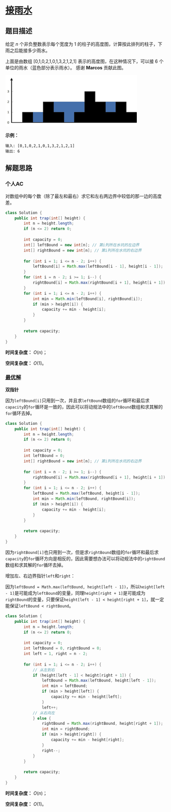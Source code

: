 # [接雨水](https://leetcode-cn.com/problems/trapping-rain-water/)

## 题目描述

给定 *n* 个非负整数表示每个宽度为 1 的柱子的高度图，计算按此排列的柱子，下雨之后能接多少雨水。

上面是由数组 [0,1,0,2,1,0,1,3,2,1,2,1] 表示的高度图，在这种情况下，可以接 6 个单位的雨水（蓝色部分表示雨水）。 感谢 **Marcos** 贡献此图。

![img](assets/rainwatertrap.png)

**示例：**

```
输入: [0,1,0,2,1,0,1,3,2,1,2,1]
输出: 6
```

## 解题思路

### 个人AC

对数组中的每个数（除了最左和最右）求它和左右两边界中较低的那一边的高度差。

```java
class Solution {
    public int trap(int[] height) {
        int n = height.length;
        if (n <= 2) return 0;
        
        int capacity = 0;
        int[] leftBound = new int[n]; // 第i列所在水坑的左边界
        int[] rightBound = new int[n]; // 第i列所在水坑的右边界
        
        for (int i = 1; i <= n - 2; i++) {
            leftBound[i] = Math.max(leftBound[i - 1], height[i - 1]);
        }
        for (int i = n - 2; i >= 1; i--) {
            rightBound[i] = Math.max(rightBound[i + 1], height[i + 1]);
        }
        for (int i = 1; i <= n - 2; i++) {
            int min = Math.min(leftBound[i], rightBound[i]);
            if (min > height[i]) {
            	capacity += min - height[i];
            }
        }
        
        return capacity;
    }
}
```

**时间复杂度：** $O(n)$；

**空间复杂度：** $O(1)$。

### [最优解](https://leetcode-cn.com/problems/trapping-rain-water/solution/xiang-xi-tong-su-de-si-lu-fen-xi-duo-jie-fa-by-w-8/)

**双指针**

因为`leftBound[i]`只用到一次，并且求`leftBound`数组的`for`循环和最后求`capacity`的`for`循环是一致的，因此可以将动规法中的`leftBound`数组和求其解的`for`循环去掉。

```java
class Solution {
    public int trap(int[] height) {
        int n = height.length;
        if (n <= 2) return 0;
        
        int capacity = 0;
        int leftBound = 0;
        int[] rightBound = new int[n]; // 第i列所在水坑的右边界
        
        for (int i = n - 2; i >= 1; i--) {
            rightBound[i] = Math.max(rightBound[i + 1], height[i + 1]);
        }
        for (int i = 1; i <= n - 2; i++) {
            leftBound = Math.max(leftBound, height[i - 1]);
            int min = Math.min(leftBound, rightBound[i]);
            if (min > height[i]) {
            	capacity += min - height[i];
            }
        }
        
        return capacity;
    }
}
```

因为`rightBound[i]`也只用到一次，但是求`rightBound`数组的`for`循环和最后求`capacity`的`for`循环方向是相反的，因此需要想办法可以将动规法中的`rightBound`数组和求其解的`for`循环去掉。

增加左、右边界指针`left`和`right`：

因为`leftBound = Math.max(leftBound, height[left - 1])`，所以`height[left - 1]`是可能成为`leftBound`的变量，同理`height[right + 1]`是可能成为`rightBound`的变量，只要保证`height[left - 1] < height[right + 1]`，就一定能保证`leftBound < rightBound`。

```java
class Solution {
    public int trap(int[] height) {
        int n = height.length;
        if (n <= 2) return 0;
        
        int capacity = 0;
        int leftBound = 0, rightBound = 0;
        int left = 1, right = n - 2;
        
        for (int i = 1; i <= n - 2; i++) {
            // 从左到右
            if (height[left - 1] < height[right + 1]) {
                leftBound = Math.max(leftBound, height[left - 1]);
                int min = leftBound;
                if (min > height[left]) {
                    capacity += min - height[left];
                }
                left++;
            // 从右向左
            } else {
                rightBound = Math.max(rightBound, height[right + 1]);
                int min = rightBound;
                if (min > height[right]) {
                    capacity += min - height[right];
                }
                right--;
            }
        }
        
        return capacity;
    }
}
```

**时间复杂度：** $O(n)$；

**空间复杂度：** $O(1)$。